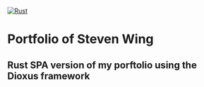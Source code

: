 [![Rust](https://github.com/DraconianLore/Portfolio/actions/workflows/rust.yml/badge.svg)](https://github.com/DraconianLore/Portfolio/actions/workflows/rust.yml)

# Portfolio of Steven Wing
## Rust SPA version of my porftolio using the Dioxus framework
